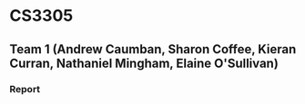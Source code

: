 # CS3305
## Team 1 (Andrew Caumban, Sharon Coffee, Kieran Curran, Nathaniel Mingham, Elaine O'Sullivan)
### Report
